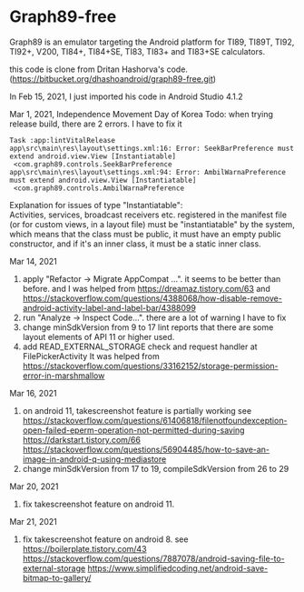 # Graph89-free

Graph89 is an emulator targeting the Android platform for TI89, TI89T, TI92, TI92+, V200, TI84+, TI84+SE, TI83, TI83+ and TI83+SE calculators.

this code is clone from Dritan Hashorva's code.
(https://bitbucket.org/dhashoandroid/graph89-free.git)

In Feb 15, 2021, 
I just imported his code in Android Studio 4.1.2

Mar 1, 2021, Independence Movement Day of Korea
Todo: when trying release build, there are 2 errors.
 I have to fix it

	Task :app:lintVitalRelease
	app\src\main\res\layout\settings.xml:16: Error: SeekBarPreference must extend android.view.View [Instantiatable]  
	 <com.graph89.controls.SeekBarPreference
	app\src\main\res\layout\settings.xml:94: Error: AmbilWarnaPreference must extend android.view.View [Instantiatable]  
	 <com.graph89.controls.AmbilWarnaPreference
	      
Explanation for issues of type "Instantiatable":  
    Activities, services, broadcast receivers etc. registered in the manifest file (or for custom views, in a layout file) must be "instantiatable" by the system, which means that the class must be public, it must have an empty public constructor, and if it's an inner class, it must be a static inner class.

Mar 14, 2021
 1. apply "Refactor -> Migrate AppCompat ...".
   it seems to be better than before.
   and I was helped from
   https://dreamaz.tistory.com/63 and
   https://stackoverflow.com/questions/4388068/how-disable-remove-android-activity-label-and-label-bar/4388099
 2. run "Analyze -> Inspect Code...".
   there are a lot of warning I have to fix
 3. change minSdkVersion from 9 to 17
   lint reports that there are some layout elements of API 11 or higher used.
 4. add READ_EXTERNAL_STORAGE check and request handler at FilePickerActivity
   It was helped from https://stackoverflow.com/questions/33162152/storage-permission-error-in-marshmallow

 Mar 16, 2021
 1. on android 11, takescreenshot feature is partially working
  see https://stackoverflow.com/questions/61406818/filenotfoundexception-open-failed-eperm-operation-not-permitted-during-saving
      https://darkstart.tistory.com/66
      https://stackoverflow.com/questions/56904485/how-to-save-an-image-in-android-q-using-mediastore
 2. change minSdkVersion from 17 to 19, compileSdkVersion from 26 to 29

Mar 20, 2021
 1. fix takescreenshot feature on android 11.

Mar 21, 2021
 1. fix takescreenshot feature on android 8.
  see https://boilerplate.tistory.com/43
     https://stackoverflow.com/questions/7887078/android-saving-file-to-external-storage
     https://www.simplifiedcoding.net/android-save-bitmap-to-gallery/
